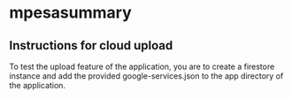 # mpesasummary

## Instructions for cloud upload
To test the upload feature of the application, you are to create a firestore instance and add  the provided google-services.json 
to the app directory of the application.
